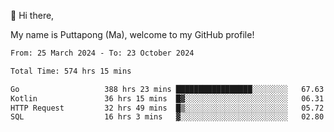 👋 Hi there,

My name is Puttapong (Ma), welcome to my GitHub profile!

<!--START_SECTION:waka-->

```txt
From: 25 March 2024 - To: 23 October 2024

Total Time: 574 hrs 15 mins

Go                   388 hrs 23 mins █████████████████░░░░░░░░   67.63 %
Kotlin               36 hrs 15 mins  █▓░░░░░░░░░░░░░░░░░░░░░░░   06.31 %
HTTP Request         32 hrs 49 mins  █▒░░░░░░░░░░░░░░░░░░░░░░░   05.72 %
SQL                  16 hrs 3 mins   ▓░░░░░░░░░░░░░░░░░░░░░░░░   02.80 %
```

<!--END_SECTION:waka-->
